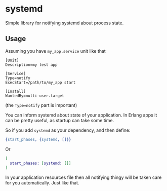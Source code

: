 systemd
=====

Simple library for notifying systemd about process state.

## Usage

Assuming you have `my_app.service` unit like that

```
[Unit]
Description=my test app

[Service]
Type=notify
ExecStart=/path/to/my_app start

[Install]
WantedBy=multi-user.target
```

(the `Type=notify` part is important)

You can inform systemd about state of your application. In Erlang apps it can be
pretty useful, as startup can take some time.

So if you add `systemd` as your dependency, and then define:

```erlang
{start_phases, {systemd, []}}
```

Or

```elixir
[
  start_phases: [systemd: []]
]
```

In your application resources file then all notifying thingy will be taken care
for you automatically. Just like that.
